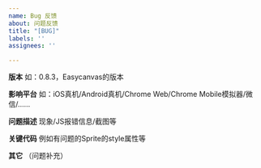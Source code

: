 ```yaml
---
name: Bug 反馈
about: 问题反馈
title: "[BUG]"
labels: ''
assignees: ''

---
```


**版本**
如：0.8.3，Easycanvas的版本

**影响平台**
如：iOS真机/Android真机/Chrome Web/Chrome Mobile模拟器/微信/……

**问题描述**
现象/JS报错信息/截图等

**关键代码**
例如有问题的Sprite的style属性等

**其它**
（问题补充）
